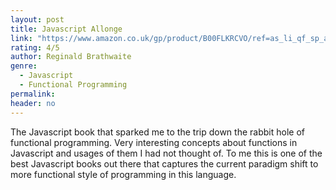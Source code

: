 ```yaml
---
layout: post
title: Javascript Allonge
link: "https://www.amazon.co.uk/gp/product/B00FLKRCVO/ref=as_li_qf_sp_asin_il_tl?ie=UTF8&camp=1634&creative=6738&creativeASIN=B00FLKRCVO&linkCode=as2&tag=jussihallilac-21"
rating: 4/5
author: Reginald Brathwaite
genre:
  - Javascript
  - Functional Programming
permalink:
header: no
---
```


The Javascript book that sparked me to the trip down the rabbit hole of functional programming. Very interesting concepts about functions in Javascript and usages of them I had not thought of. To me this is one of the best Javascript books out there that captures the current paradigm shift to more functional style of programming in this language. 
